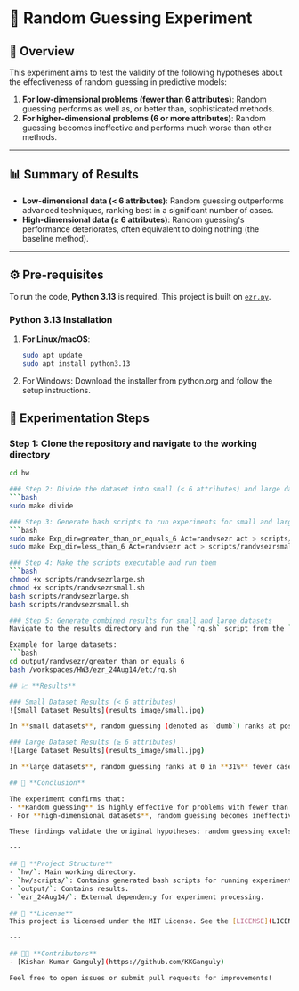 # 🎯 **Random Guessing Experiment**

## 🚀 **Overview**

This experiment aims to test the validity of the following hypotheses about the effectiveness of random guessing in predictive models:

1. **For low-dimensional problems (fewer than 6 attributes)**: Random guessing performs as well as, or better than, sophisticated methods.
2. **For higher-dimensional problems (6 or more attributes)**: Random guessing becomes ineffective and performs much worse than other methods.

---

## 📊 **Summary of Results**

- **Low-dimensional data (< 6 attributes)**: Random guessing outperforms advanced techniques, ranking best in a significant number of cases.
- **High-dimensional data (≥ 6 attributes)**: Random guessing's performance deteriorates, often equivalent to doing nothing (the baseline method).

---

## ⚙️ **Pre-requisites**

To run the code, **Python 3.13** is required. This project is built on [`ezr.py`](https://github.com/timm/ezr/tree/24Aug14).

### Python 3.13 Installation

1. **For Linux/macOS**:
   ```bash
   sudo apt update
   sudo apt install python3.13
2. For Windows: Download the installer from python.org and follow the setup instructions.

## 🧪 **Experimentation Steps**

### Step 1: Clone the repository and navigate to the working directory
```bash
cd hw

### Step 2: Divide the dataset into small (< 6 attributes) and large datasets
```bash
sudo make divide

### Step 3: Generate bash scripts to run experiments for small and large datasets
```bash
sudo make Exp_dir=greater_than_or_equals_6 Act=randvsezr act > scripts/randvsezrlarge.sh
sudo make Exp_dir=less_than_6 Act=randvsezr act > scripts/randvsezrsmall.sh

### Step 4: Make the scripts executable and run them
```bash
chmod +x scripts/randvsezrlarge.sh
chmod +x scripts/randvsezrsmall.sh
bash scripts/randvsezrlarge.sh
bash scripts/randvsezrsmall.sh

### Step 5: Generate combined results for small and large datasets
Navigate to the results directory and run the `rq.sh` script from the `ezr` project.

Example for large datasets:
```bash
cd output/randvsezr/greater_than_or_equals_6
bash /workspaces/HW3/ezr_24Aug14/etc/rq.sh

## 📈 **Results**

### Small Dataset Results (< 6 attributes)
![Small Dataset Results](results_image/small.jpg)

In **small datasets**, random guessing (denoted as `dumb`) ranks at position 0 (best) in **80%** of cases. This is even higher than more advanced techniques like active learning, which ranks at 0 in **70%** of cases, proving the efficacy of random guessing for low-dimensional problems.

### Large Dataset Results (≥ 6 attributes)
![Large Dataset Results](results_image/small.jpg)

In **large datasets**, random guessing ranks at 0 in **31%** fewer cases than active learning. It performs similarly to the baseline method (`asIs`), which does nothing (returns the whole dataset).

## 📝 **Conclusion**

The experiment confirms that:
- **Random guessing** is highly effective for problems with fewer than 6 attributes, consistently ranking best.
- For **high-dimensional datasets**, random guessing becomes ineffective, and its performance is comparable to baseline methods.

These findings validate the original hypotheses: random guessing excels in low dimensions but performs poorly in higher-dimensional spaces.

---

## 📁 **Project Structure**
- `hw/`: Main working directory.
- `hw/scripts/`: Contains generated bash scripts for running experiments.
- `output/`: Contains results.
- `ezr_24Aug14/`: External dependency for experiment processing.

## 📜 **License**
This project is licensed under the MIT License. See the [LICENSE](LICENSE) file for details.

---

## 🧑‍💻 **Contributors**
- [Kishan Kumar Ganguly](https://github.com/KKGanguly)

Feel free to open issues or submit pull requests for improvements!



